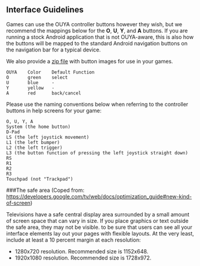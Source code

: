 ## Interface Guidelines

Games can use the OUYA controller buttons however they wish, but we recommend the mappings below for the **O**, **U**, **Y**, and **A** buttons. If you are running a stock Android application that is not OUYA-aware, this is also how the buttons will be mapped to the standard Android navigation buttons on the navigation bar for a typical device.

We also provide a [zip file](https://d31pno3ktcq63f.cloudfront.net/assets/OUYA_Buttons.zip) with button images for use in your games.

```text
OUYA    Color    Default Function
O       green    select
U       blue     -
Y       yellow   -
A       red      back/cancel
```

Please use the naming conventions below when referring to the controller buttons in help screens for your game:
```text
O, U, Y, A
System (the home button)
D-Pad 
LS (the left joystick movement)
L1 (the left bumper)
L2 (the left trigger)
L3 (the button function of pressing the left joystick straight down)
RS
R1
R2
R3
Touchpad (not "Trackpad")
```


###The safe area
(Coped from: https://developers.google.com/tv/web/docs/optimization_guide#new-kind-of-screen)

Televisions have a safe central display area surrounded by a small amount of screen space that can vary in size. If you place graphics or text outside the safe area, they may not be visible. to be sure that users can see all your interface elements lay out your pages with flexible layouts. At the very least, include at least a 10 percent margin at each resolution:

 - 1280x720 resolution. Recommended size is 1152x648.
 - 1920x1080 resolution. Recommended size is 1728x972.
